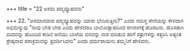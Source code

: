 +++
title = "22 ಅಸಮ ಪದ್ಮವ್ಯೂಹವನು"

+++
22. "ಅಸಮಾನವಾದ ಪದ್ಮವ್ಯೂಹವನ್ನು ಯಾರು ಭೇದಿಸುತ್ತೀರಿ?" ಎಂದು ಸಮಸ್ತ ಸೇನೆಯನ್ನು ಕೇಳಿದಾಗ ಅಭಿಮನ್ಯುವು "ನಾವು ಬೇಡ ಬೇಡ ಎಂದು ಹೇಳಿದರೂ ಬಾಲೋತ್ಸಾಹದಿಂದ  ರಣರಂಗಕ್ಕೆ ಹೊರಟನು. ಹೊಸತಾಗಿ ಮದವನ್ನು ಹೊಂದಿದ ಕಾಡಿನ ಆನೆಯು ಬಾಳೆಯ ವನವನ್ನು ನಾಶ ಮಾಡುವ ಹಾಗೆ ಶತ್ರುಗಳನ್ನು ಕತ್ತರಿಸಿ ಅತ್ಯಂತ ಶ್ರೇಷ್ಠವಾದ ಪರಾಕ್ರಮವನ್ನು ಪ್ರದರ್ಶಿಸಿದನು" ಎಂದು ಧರ್ಮರಾಯನು ತಮ್ಮನಿಗೆ ಹೇಳಿದನು.